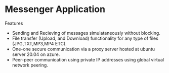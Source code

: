 # Messenger Application

 Features
 - Sending and Recieving of messages simulataneously without blocking.
 - File transfer (Upload, and Download) functionality for any type of files (JPG,TXT,MP3,MP4 ETC).
 - One-one secure communication via a proxy server hosted at ubuntu server 20.04 on azure.
 - Peer-peer communication using private IP addresses using global virtual network peering.
